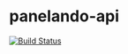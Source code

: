 # panelando-api

[![Build Status](https://travis-ci.org/panelando/panelando-api.svg?branch=master)](https://travis-ci.org/panelando/panelando-api)
